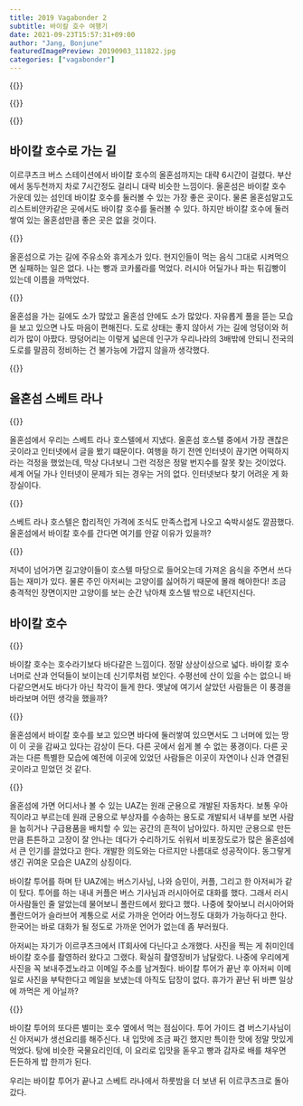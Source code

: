```yaml
---
title: 2019 Vagabonder 2
subtitle: 바이칼 호수 여행기
date: 2021-09-23T15:57:31+09:00
author: "Jang, Bonjune"
featuredImagePreview: 20190903_111822.jpg
categories: ["vagabonder"]
---
```


{{<bundle-image name="20190903_110858.jpg" caption="바이칼 호수와 새들">}}

{{<bundle-image name="DSC_0283.JPG" caption="바이칼 호수 곳곳에 있는 샤머니즘 기둥">}}

{{<bundle-image name="DSC_0245.JPG" caption="바이칼 호수를 내려다보며">}}

## 바이칼 호수로 가는 길

이르쿠츠크 버스 스테이션에서 바이칼 호수의 올혼섬까지는 대략 6시간이 걸렸다.
부산에서 동두천까지 차로 7시간정도 걸리니 대략 비슷한 느낌이다.
올혼섬은 바이칼 호수 가운데 있는 섬인데 바이칼 호수를 둘러볼 수 있는 가장 좋은 곳이다.
물론 올혼섬말고도 리스트비얀카같은 곳에서도 바이칼 호수를 둘러볼 수 있다.
하지만 바이칼 호수에 둘러쌓여 있는 올혼섬만큼 좋은 곳은 없을 것이다.

{{<bundle-image name="20190902_160030.jpg" caption="올혼섬으로 가는 길에 펼쳐지는 풍경들">}}

올혼섬으로 가는 길에 주유소와 휴게소가 있다. 현지인들이 먹는 음식 그대로 시켜먹으면 실패하는 일은 없다.
나는 빵과 코카롤라를 먹었다. 러시아 어딜가나 파는 튀김빵이 있는데 이름을 까먹었다.

{{<bundle-image name="IMG_3977.jpg" caption="올혼섬에 들어서자 보이는 소들">}}

올혼섬을 가는 길에도 소가 많았고 올혼섬 안에도 소가 많았다.
자유롭게 풀을 뜯는 모습을 보고 있으면 나도 마음이 편해진다.
도로 상태는 좋지 않아서 가는 길에 엉덩이와 허리가 많이 아팠다.
땅덩어리는 이렇게 넓은데 인구가 우리나라의 3배밖에 안되니 전국의 도로를 말끔히 정비하는 건 불가능에 가깝지 않을까 생각했다.

{{<bundle-image name="route.png" caption="올혼섬 후지르까지 6시간이 걸린다">}}


## 올혼섬 스베트 라나

{{<bundle-image name="20190902_200230.jpg" caption="스베트 라나 호스텔의 저녁 모습">}}

올혼섬에서 우리는 스베트 라나 호스텔에서 지냈다.
올혼섬 호스텔 중에서 가장 괜찮은 곳이라고 인터넷에서 글을 봤기 떄문이다.
여행을 하기 전엔 인터넷이 끊기면 어떡하지라는 걱정을 했었는데, 막상 다녀보니 그런 걱정은 정말 번지수를 잘못 찾는 것이었다.
세계 어딜 가나 인터넷이 문제가 되는 경우는 거의 없다. 인터넷보다 찾기 어려운 게 화장실이다.

{{<bundle-image name="20190903_180848.jpg" caption="스베트 라나 호스텔에서 나오는 아침식사">}}

스베트 라나 호스텔은 합리적인 가격에 조식도 만족스럽게 나오고 숙박시설도 깔끔했다.
올혼섬에서 바이칼 호수를 간다면 여기를 안갈 이유가 있을까?

{{<bundle-image name="20190904_084518.jpg" caption="떠나던 날 낮의 모습">}}

저녁이 넘어가면 길고양이들이 호스텔 마당으로 들어오는데 가져온 음식을 주면서 쓰다듬는 재미가 있다.
물론 주인 아저씨는 고양이를 싫어하기 때문에 몰래 해야한다!
조금 충격적인 장면이지만 고양이를 보는 순간 낚아채 호스텔 밖으로 내던지신다.

## 바이칼 호수

{{<bundle-image name="DSC_0211.JPG" caption="바이칼 호수가 정말 민물일까... 찍어 먹어봤다">}}

바이칼 호수는 호수라기보다 바다같은 느낌이다. 정말 상상이상으로 넓다.
바이칼 호수 너머로 산과 언덕들이 보이는데 신기루처럼 보인다.
수평선에 산이 있을 수는 없으니 바다같으면서도 바다가 아닌 착각이 들게 한다.
옛날에 여기서 살았던 사람들은 이 풍경을 바라보며 어떤 생각을 했을까?

{{<bundle-image name="20190903_121416.jpg" caption="바이칼 호수가 내려다보이는 절벽">}}

올혼섬에서 바이칼 호수를 보고 있으면 바다에 둘러쌓여 있으면서도 그 너머에 있는 땅이 이 곳을 감싸고 있다는 감상이 든다.
다른 곳에서 쉽게 볼 수 없는 풍경이다. 다른 곳과는 다른 특별한 모습에 예전에 이곳에 있었던 사람들은 이곳이 자연이나 신과 연결된 곳이라고 믿었던 것 같다.




{{<bundle-image name="20190903_111822.jpg" caption="올혼섬의 교통수단 UAZ">}}

올혼섬에 가면 어디서나 볼 수 있는 UAZ는 원래 군용으로 개발된 자동차다.
보통 우아직이라고 부르는데 원래 군용으로 부상자를 수송하는 용도로 개발되서 내부를 보면 사람을 눕히거나 구급용품을 배치할 수 있는 공간의 흔적이 남아있다.
하지만 군용으로 만든만큼 튼튼하고 고장이 잘 안나는 데다가 수리하기도 쉬워서 비포장도로가 많은 올혼섬에서 큰 인기를 끌었다고 한다.
개발한 의도와는 다르지만 나름대로 성공작이다. 동그랗게 생긴 귀여운 모습은 UAZ의 상징이다.

바이칼 투어를 하며 탄 UAZ에는 버스기사님, 나와 승민이, 커플, 그리고 한 아저씨가 같이 탔다.
투어를 하는 내내 커플은 버스 기사님과 러시아어로 대화를 했다.
그래서 러시아사람들인 줄 알았는데 물어보니 폴란드에서 왔다고 했다.
나중에 찾아보니 러시아어와 폴란드어가 슬라브어 계통으로 서로 가까운 언어라 어느정도 대화가 가능하다고 한다.
한국어는 바로 대화가 될 정도로 가까운 언어가 없는데 좀 부러웠다.

아저씨는 자기가 이르쿠츠크에서 IT회사에 다닌다고 소개했다.
사진을 찍는 게 취미인데 바이칼 호수를 촬영하러 왔다고 그랬다.
확실히 촬영장비가 남달랐다.
나중에 우리에게 사진을 꼭 보내주겠노라고 이메일 주소를 남겨줬다.
바이칼 투어가 끝난 후 아저씨 이메일로 사진을 부탁한다고 메일을 보냈는데 아직도 답장이 없다.
휴가가 끝난 뒤 바쁜 일상에 까먹은 게 아닐까?

{{<bundle-image name="20190903_135026.jpg" caption="바이칼 호수에서 간단히 점심 먹기전, 급조한 세면대에서 손을 씻는다.">}}

바이칼 투어의 또다른 별미는 호수 옆에서 먹는 점심이다.
투어 가이드 겸 버스기사님이신 아저씨가 생선요리를 해주신다.
내 입맛에 조금 짜긴 했지만 특이한 맛에 정말 맛있게 먹었다.
탕에 비슷한 국물요리인데, 이 요리로 입맛을 돋우고 빵과 감자로 배를 채우면 든든하게 밥 한끼가 된다.

우리는 바이칼 투어가 끝나고 스베트 라나에서 하룻밤을 더 보낸 뒤 이르쿠츠크로 돌아갔다.